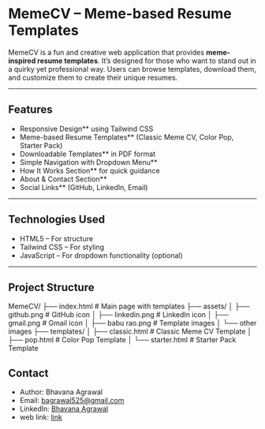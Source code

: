 # MemeCV – Meme-based Resume Templates 

MemeCV is a fun and creative web application that provides **meme-inspired resume templates**. It’s designed for those who want to stand out in a quirky yet professional way. Users can browse templates, download them, and customize them to create their unique resumes.

---

## Features
- Responsive Design** using Tailwind CSS
- Meme-based Resume Templates** (Classic Meme CV, Color Pop, Starter Pack)
- Downloadable Templates** in PDF format
- Simple Navigation with Dropdown Menu**
- How It Works Section** for quick guidance
- About & Contact Section**
- Social Links** (GitHub, LinkedIn, Email)

---

##  Technologies Used
- HTML5 – For structure
- Tailwind CSS – For styling
- JavaScript – For dropdown functionality (optional)

---

## Project Structure
MemeCV/
├── index.html # Main page with templates
├── assets/
│ ├── github.png # GitHub icon
│ ├── linkedin.png # LinkedIn icon
│ ├── gmail.png # Gmail icon
│ ├── babu rao.png # Template images
│ └── other images
├── templates/
│ ├── classic.html # Classic Meme CV Template
│ ├── pop.html # Color Pop Template
│ └── starter.html # Starter Pack Template

## Contact
- Author: Bhavana Agrawal  
- Email: [bagrawal525@gmail.com](mailto:bagrawal525@gmail.com)  
- LinkedIn: [Bhavana Agrawal](https://www.linkedin.com/in/bhavana-agrawal-154635258)
- web link: [link](https://memecv.netlify.app) 
